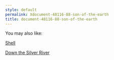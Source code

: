 ```yaml
---
style: default
permalink: Xdocument-48116-88-son-of-the-earth
title: document-48116-88-son-of-the-earth
---
```

You may also like:

[Shell](http://scp-wiki.net/shell)

[Down the Silver River](http://scp-wiki.net/down-the-silver-river)
